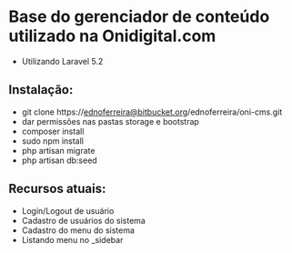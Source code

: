 # Base do gerenciador de conteúdo utilizado na Onidigital.com

- Utilizando Laravel 5.2

## Instalação:
- git clone https://ednoferreira@bitbucket.org/ednoferreira/oni-cms.git
- dar permissões nas pastas storage e bootstrap
- composer install
- sudo npm install
- php artisan migrate
- php artisan db:seed

## Recursos atuais:
- Login/Logout de usuário
- Cadastro de usuários do sistema
- Cadastro do menu do sistema
- Listando menu no _sidebar